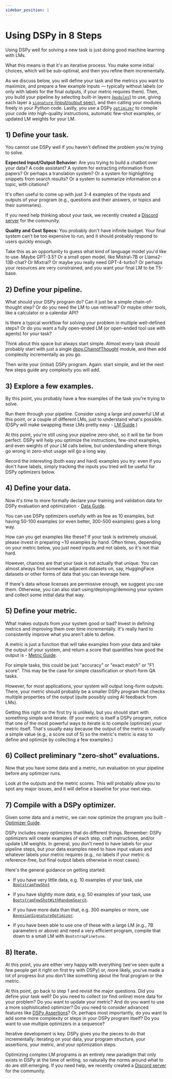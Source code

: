 ```yaml
---
sidebar_position: 1
---
```


# Using DSPy in 8 Steps

Using DSPy well for solving a new task is just doing good machine learning with LMs.

What this means is that it's an iterative process. You make some initial choices, which will be sub-optimal, and then you refine them incrementally. 

As we discuss below, you will define your task and the metrics you want to maximize, and prepare a few example inputs — typically without labels (or only with labels for the final outputs, if your metric requires them). Then, you build your pipeline by selecting built-in layers [(`modules`)](https://dspy-docs.vercel.app/docs/building-blocks/modules) to use, giving each layer a [`signature` (input/output spec)](https://dspy-docs.vercel.app/docs/building-blocks/signatures), and then calling your modules freely in your Python code. Lastly, you use a DSPy [`optimizer`](https://dspy-docs.vercel.app/docs/building-blocks/optimizers) to compile your code into high-quality instructions, automatic few-shot examples, or updated LM weights for your LM.


## 1) Define your task.

You cannot use DSPy well if you haven't defined the problem you're trying to solve.

**Expected Input/Output Behavior:** Are you trying to build a chatbot over your data? A code assistant? A system for extracting information from papers? Or perhaps a translation system? Or a system for highlighting snippets from search results? Or a system to summarize information on a topic, with citations?

It's often useful to come up with just 3-4 examples of the inputs and outputs of your program (e.g., questions and their answers, or topics and their summaries).

If you need help thinking about your task, we recently created a [Discord server](https://discord.gg/VzS6RHHK6F) for the community.

**Quality and Cost Specs:** You probably don't have infinite budget. Your final system can't be too expensive to run, and it should probably respond to users quickly enough.

Take this as an opportunity to guess what kind of language model you'd like to use. Maybe GPT-3.5? Or a small open model, like Mistral-7B or Llama2-13B-chat? Or Mixtral? Or maybe you really need GPT-4-turbo? Or perhaps your resources are very constrained, and you want your final LM to be T5-base.

## 2) Define your pipeline.

What should your DSPy program do? Can it just be a simple chain-of-thought step? Or do you need the LM to use retrieval? Or maybe other tools, like a calculator or a calendar API?

Is there a typical workflow for solving your problem in multiple well-defined steps? Or do you want a fully open-ended LM (or open-ended tool use with agents) for your task?

Think about this space but always start simple. Almost every task should probably start with just a single [dspy.ChainofThought](https://dspy-docs.vercel.app/api/modules/ChainOfThought) module, and then add complexity incrementally as you go.

Then write your (initial) DSPy program. Again: start simple, and let the next few steps guide any complexity you will add.

## 3) Explore a few examples.

By this point, you probably have a few examples of the task you're trying to solve.

Run them through your pipeline. Consider using a large and powerful LM at this point, or a couple of different LMs, just to understand what's possible. (DSPy will make swapping these LMs pretty easy - [LM Guide](https://dspy-docs.vercel.app/docs/building-blocks/language_models).)

At this point, you're still using your pipeline zero-shot, so it will be far from perfect. DSPy will help you optimize the instructions, few-shot examples, and even weights of your LM calls below, but understanding where things go wrong in zero-shot usage will go a long way.

Record the interesting (both easy and hard) examples you try: even if you don't have labels, simply tracking the inputs you tried will be useful for DSPy optimizers below.

## 4) Define your data.

Now it's time to more formally declare your training and validation data for DSPy evaluation and optimization - [Data Guide](https://dspy-docs.vercel.app/docs/building-blocks/data).

You can use DSPy optimizers usefully with as few as 10 examples, but having 50-100 examples (or even better, 300-500 examples) goes a long way.

How can you get examples like these? If your task is extremely unusual, please invest in preparing ~10 examples by hand. Often times, depending on your metric below, you just need inputs and not labels, so it's not that hard.

However, chances are that your task is not actually that unique. You can almost always find somewhat adjacent datasets on, say, HuggingFace datasets or other forms of data that you can leverage here.

If there's data whose licenses are permissive enough, we suggest you use them. Otherwise, you can also start using/deploying/demoing your system and collect some initial data that way.


## 5) Define your metric.

What makes outputs from your system good or bad? Invest in defining metrics and improving them over time incrementally. It's really hard to consistently improve what you aren't able to define.

A metric is just a function that will take examples from your data and take the output of your system, and return a score that quantifies how good the output is - [Metric Guide](https://dspy-docs.vercel.app/docs/building-blocks/metrics).

For simple tasks, this could be just "accuracy" or "exact match" or "F1 score". This may be the case for simple classification or short-form QA tasks.

However, for most applications, your system will output long-form outputs. There, your metric should probably be a smaller DSPy program that checks multiple properties of the output (quite possibly using AI feedback from LMs).

Getting this right on the first try is unlikely, but you should start with something simple and iterate. (If your metric is itself a DSPy program, notice that one of the most powerful ways to iterate is to compile (optimize) your metric itself. That's usually easy because the output of the metric is usually a simple value (e.g., a score out of 5) so the metric's metric is easy to define and optimize by collecting a few examples.)


## 6) Collect preliminary "zero-shot" evaluations.

Now that you have some data and a metric, run evaluation on your pipeline before any optimizer runs.

Look at the outputs and the metric scores. This will probably allow you to spot any major issues, and it will define a baseline for your next step.

## 7) Compile with a DSPy optimizer.

Given some data and a metric, we can now optimize the program you built - [Optimizer Guide](https://dspy-docs.vercel.app/docs/building-blocks/optimizers).

DSPy includes many optimizers that do different things. Remember: DSPy optimizers will create examples of each step, craft instructions, and/or update LM weights. In general, you don't need to have labels for your pipeline steps, but your data examples need to have input values and whatever labels your metric requires (e.g., no labels if your metric is reference-free, but final output labels otherwise in most cases).

Here's the general guidance on getting started:

* If you have very little data, e.g. 10 examples of your task, use [`BootstrapFewShot`](https://dspy-docs.vercel.app/docs/deep-dive/teleprompter/bootstrap-fewshot)

* If you have slightly more data, e.g. 50 examples of your task, use [`BootstrapFewShotWithRandomSearch`](https://dspy-docs.vercel.app/docs/deep-dive/teleprompter/bootstrap-fewshot).

* If you have more data than that, e.g. 300 examples or more, use [`BayesianSignatureOptimizer`](https://dspy-docs.vercel.app/docs/deep-dive/teleprompter/signature-optimizer).

* If you have been able to use one of these with a large LM (e.g., 7B parameters or above) and need a very efficient program, compile that down to a small LM with `BootstrapFinetune`.

## 8) Iterate.

At this point, you are either very happy with everything (we've seen quite a few people get it right on first try with DSPy) or, more likely, you've made a lot of progress but you don't like something about the final program or the metric.

At this point, go back to step 1 and revisit the major questions. Did you define your task well? Do you need to collect (or find online) more data for your problem? Do you want to update your metric? And do you want to use a more sophisticated optimizer? Do you need to consider advanced features like [DSPy Assertions](https://dspy-docs.vercel.app/docs/building-blocks/assertions)? Or, perhaps most importantly, do you want to add some more complexity or steps in your DSPy program itself? Do you want to use multiple optimizers in a sequence?

Iterative development is key. DSPy gives you the pieces to do that incrementally: iterating on your data, your program structure, your assertions, your metric, and your optimization steps.

Optimizing complex LM programs is an entirely new paradigm that only exists in DSPy at the time of writing, so naturally the norms around what to do are still emerging. If you need help, we recently created a [Discord server](https://discord.gg/VzS6RHHK6F) for the community.